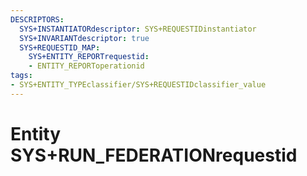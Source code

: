 ```yaml
---
DESCRIPTORS:
  SYS+INSTANTIATORdescriptor: SYS+REQUESTIDinstantiator
  SYS+INVARIANTdescriptor: true
  SYS+REQUESTID_MAP:
    SYS+ENTITY_REPORTrequestid:
    - ENTITY_REPORToperationid
tags:
- SYS+ENTITY_TYPEclassifier/SYS+REQUESTIDclassifier_value
---
```

# Entity SYS+RUN_FEDERATIONrequestid

